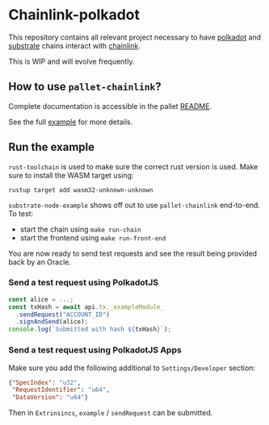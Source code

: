 # Chainlink-polkadot

This repository contains all relevant project necessary to have [polkadot](https://polkadot.network/) and [substrate](https://www.parity.io/substrate/) chains interact with [chainlink](https://chain.link/).

This is WIP and will evolve frequently.

## How to use `pallet-chainlink`?

Complete documentation is accessible in the pallet [README](pallet-chainlink/README.md).

See the full [example](substrate-node-example/runtime/src/example.rs) for more details.

## Run the example

`rust-toolchain` is used to make sure the correct rust version is used. Make sure to install the WASM target using:

```
rustup target add wasm32-unknown-unknown
```

`substrate-node-example` shows off out to use `pallet-chainlink` end-to-end.
To test:

* start the chain using `make run-chain`
* start the frontend using `make run-front-end`

You are now ready to send test requests and see the result being provided back by an Oracle.

### Send a test request using PolkadotJS

```js
const alice = ...;
const txHash = await api.tx._exampleModule_
  .sendRequest("ACCOUNT_ID")
  .signAndSend(alice);
console.log(`Submitted with hash ${txHash}`);
```

### Send a test request using PolkadotJS Apps

Make sure you add the following additional to `Settings/Developer` section:

```json
{"SpecIndex": "u32",
 "RequestIdentifier": "u64",
 "DataVersion": "u64"}
```

Then in `Extrinsincs`, `example` / `sendRequest` can be submitted.